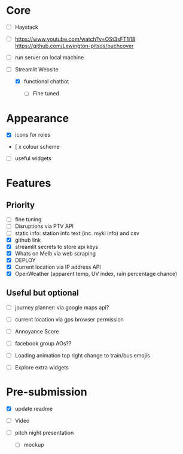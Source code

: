 # Core
- [ ] Haystack

- [ ] https://www.youtube.com/watch?v=OSt3sFT1i18
https://github.com/Lewington-pitsos/ouchcover
- [ ] run server on local machine

- [ ] Streamlit Website
    - [x] functional chatbot 
        - [ ] Fine tuned 


# Appearance
- [x] icons for roles
- [ x colour scheme
- [ ] useful widgets


# Features 
## Priority
- [ ] fine tuning
- [ ] Disruptions via PTV API
- [ ] static info: station info text (inc. myki info) and csv
- [x] github link
- [x] streamlit secrets to store api keys
- [x] Whats on Melb via web scraping
- [x] DEPLOY
- [x] Current location via IP address API
- [x] OpenWeather (apparent temp, UV index, rain percentage chance)

## Useful but optional
- [ ] journey planner: via google maps api?
- [ ] current location via gps browser permission 
- [ ] Annoyance Score
- [ ] facebook group AOs??
- [ ] Loading animation top right change to train/bus emojis
- [ ] Explore extra widgets


# Pre-submission
- [x] update readme
- [ ] Video

- [ ] pitch night presentation
    - [ ] mockup
